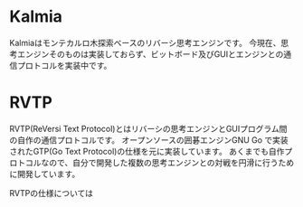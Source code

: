 # Kalmia
Kalmiaはモンテカルロ木探索ベースのリバーシ思考エンジンです。
今現在、思考エンジンそのものは実装しておらず、ビットボード及びGUIとエンジンとの通信プロトコルを実装中です。

# RVTP
RVTP(ReVersi Text Protocol)とはリバーシの思考エンジンとGUIプログラム間の自作の通信プロトコルです。 オープンソースの囲碁エンジンGNU Go で実装されたGTP(Go Text Protocol)の仕様を元に実装しています。
あくまでも自作プロトコルなので、自分で開発した複数の思考エンジンとの対戦を円滑に行うために開発しています。

RVTPの仕様については

